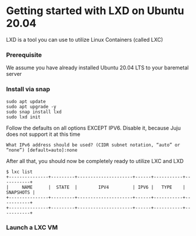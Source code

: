 # Getting started with LXD on Ubuntu 20.04

LXD is a tool you can use to utilize Linux Containers (called LXC)

### Prerequisite

We assume you have already installed Ubuntu 20.04 LTS to your baremetal server

### Install via snap

```
sudo apt update 
sudo apt upgrade -y
sudo snap install lxd
sudo lxd init
```

Follow the defaults on all options EXCEPT IPV6.  Disable it, because Juju does not support it at this time

```
What IPv6 address should be used? (CIDR subnet notation, “auto” or “none”) [default=auto]:none
```

After all that, you should now be completely ready to utilize LXC and LXD

```
$ lxc list
+---------------+---------+---------------------+------+-----------+-----------+
|     NAME      |  STATE  |        IPV4         | IPV6 |   TYPE    | SNAPSHOTS |
+---------------+---------+---------------------+------+-----------+-----------+
+---------------+---------+---------------------+------+-----------+-----------+
```

### Launch a LXC VM

